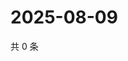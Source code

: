 # 2025-08-09

共 0 条

<!-- BEGIN ZHIHUVIDEO -->
<!-- 最后更新时间 Sat Aug 09 2025 19:09:55 GMT+0800 (China Standard Time) -->

<!-- END ZHIHUVIDEO -->
